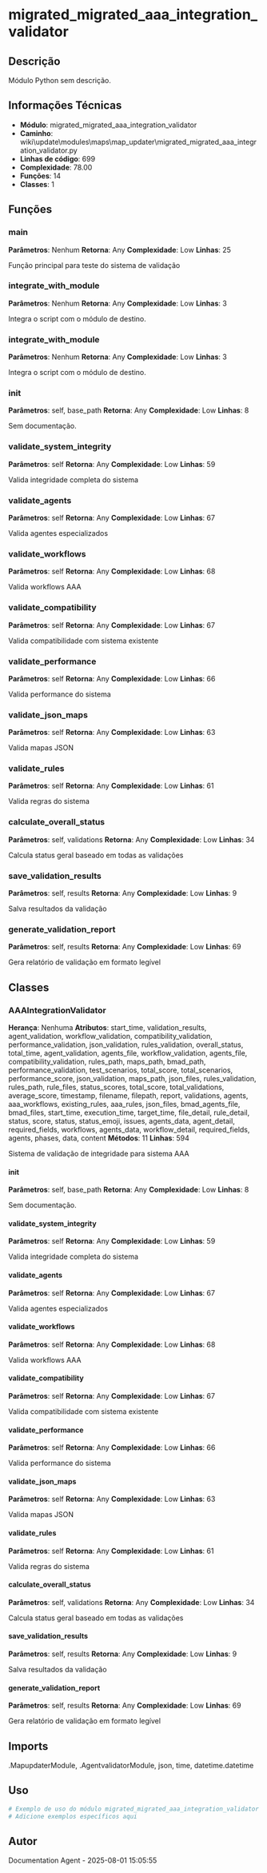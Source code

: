 # migrated_migrated_aaa_integration_validator

## Descrição

Módulo Python sem descrição.

## Informações Técnicas

- **Módulo**: migrated_migrated_aaa_integration_validator
- **Caminho**: wiki\update\modules\maps\map_updater\migrated_migrated_aaa_integration_validator.py
- **Linhas de código**: 699
- **Complexidade**: 78.00
- **Funções**: 14
- **Classes**: 1

## Funções

### main

**Parâmetros**: Nenhum
**Retorna**: Any
**Complexidade**: Low
**Linhas**: 25

Função principal para teste do sistema de validação

### integrate_with_module

**Parâmetros**: Nenhum
**Retorna**: Any
**Complexidade**: Low
**Linhas**: 3

Integra o script com o módulo de destino.

### integrate_with_module

**Parâmetros**: Nenhum
**Retorna**: Any
**Complexidade**: Low
**Linhas**: 3

Integra o script com o módulo de destino.

### __init__

**Parâmetros**: self, base_path
**Retorna**: Any
**Complexidade**: Low
**Linhas**: 8

Sem documentação.

### validate_system_integrity

**Parâmetros**: self
**Retorna**: Any
**Complexidade**: Low
**Linhas**: 59

Valida integridade completa do sistema

### validate_agents

**Parâmetros**: self
**Retorna**: Any
**Complexidade**: Low
**Linhas**: 67

Valida agentes especializados

### validate_workflows

**Parâmetros**: self
**Retorna**: Any
**Complexidade**: Low
**Linhas**: 68

Valida workflows AAA

### validate_compatibility

**Parâmetros**: self
**Retorna**: Any
**Complexidade**: Low
**Linhas**: 67

Valida compatibilidade com sistema existente

### validate_performance

**Parâmetros**: self
**Retorna**: Any
**Complexidade**: Low
**Linhas**: 66

Valida performance do sistema

### validate_json_maps

**Parâmetros**: self
**Retorna**: Any
**Complexidade**: Low
**Linhas**: 63

Valida mapas JSON

### validate_rules

**Parâmetros**: self
**Retorna**: Any
**Complexidade**: Low
**Linhas**: 61

Valida regras do sistema

### calculate_overall_status

**Parâmetros**: self, validations
**Retorna**: Any
**Complexidade**: Low
**Linhas**: 34

Calcula status geral baseado em todas as validações

### save_validation_results

**Parâmetros**: self, results
**Retorna**: Any
**Complexidade**: Low
**Linhas**: 9

Salva resultados da validação

### generate_validation_report

**Parâmetros**: self, results
**Retorna**: Any
**Complexidade**: Low
**Linhas**: 69

Gera relatório de validação em formato legível

## Classes

### AAAIntegrationValidator

**Herança**: Nenhuma
**Atributos**: start_time, validation_results, agent_validation, workflow_validation, compatibility_validation, performance_validation, json_validation, rules_validation, overall_status, total_time, agent_validation, agents_file, workflow_validation, agents_file, compatibility_validation, rules_path, maps_path, bmad_path, performance_validation, test_scenarios, total_score, total_scenarios, performance_score, json_validation, maps_path, json_files, rules_validation, rules_path, rule_files, status_scores, total_score, total_validations, average_score, timestamp, filename, filepath, report, validations, agents, aaa_workflows, existing_rules, aaa_rules, json_files, bmad_agents_file, bmad_files, start_time, execution_time, target_time, file_detail, rule_detail, status, score, status, status_emoji, issues, agents_data, agent_detail, required_fields, workflows, agents_data, workflow_detail, required_fields, agents, phases, data, content
**Métodos**: 11
**Linhas**: 594

Sistema de validação de integridade para sistema AAA

#### __init__

**Parâmetros**: self, base_path
**Retorna**: Any
**Complexidade**: Low
**Linhas**: 8

Sem documentação.

#### validate_system_integrity

**Parâmetros**: self
**Retorna**: Any
**Complexidade**: Low
**Linhas**: 59

Valida integridade completa do sistema

#### validate_agents

**Parâmetros**: self
**Retorna**: Any
**Complexidade**: Low
**Linhas**: 67

Valida agentes especializados

#### validate_workflows

**Parâmetros**: self
**Retorna**: Any
**Complexidade**: Low
**Linhas**: 68

Valida workflows AAA

#### validate_compatibility

**Parâmetros**: self
**Retorna**: Any
**Complexidade**: Low
**Linhas**: 67

Valida compatibilidade com sistema existente

#### validate_performance

**Parâmetros**: self
**Retorna**: Any
**Complexidade**: Low
**Linhas**: 66

Valida performance do sistema

#### validate_json_maps

**Parâmetros**: self
**Retorna**: Any
**Complexidade**: Low
**Linhas**: 63

Valida mapas JSON

#### validate_rules

**Parâmetros**: self
**Retorna**: Any
**Complexidade**: Low
**Linhas**: 61

Valida regras do sistema

#### calculate_overall_status

**Parâmetros**: self, validations
**Retorna**: Any
**Complexidade**: Low
**Linhas**: 34

Calcula status geral baseado em todas as validações

#### save_validation_results

**Parâmetros**: self, results
**Retorna**: Any
**Complexidade**: Low
**Linhas**: 9

Salva resultados da validação

#### generate_validation_report

**Parâmetros**: self, results
**Retorna**: Any
**Complexidade**: Low
**Linhas**: 69

Gera relatório de validação em formato legível

## Imports

.MapupdaterModule, .AgentvalidatorModule, json, time, datetime.datetime

## Uso

```python
# Exemplo de uso do módulo migrated_migrated_aaa_integration_validator
# Adicione exemplos específicos aqui
```

## Autor

Documentation Agent - 2025-08-01 15:05:55
